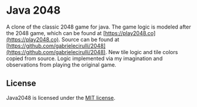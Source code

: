 # Java 2048
A clone of the classic 2048 game for java.  The game logic is modeled after the 2048 game, which can be found at [https://play2048.co](https://play2048.co).  Source can be found at [https://github.com/gabrielecirulli/2048](https://github.com/gabrielecirulli/2048).  New tile logic and tile colors copied from source.  Logic implemented via my imagination and observations from playing the original game.

## License
Java2048 is licensed under the [MIT license](../blob/master/LICENSE.txt).
